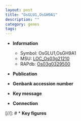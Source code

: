 ```yaml
---
layout: post
title: "OsGLU1,OsGH9A1"
description: ""
category: genes
tags: 
---
```


* **Information**  
    + Symbol: OsGLU1,OsGH9A1  
    + MSU: [LOC_Os03g21210](http://rice.uga.edu/cgi-bin/ORF_infopage.cgi?orf=LOC_Os03g21210)  
    + RAPdb: [Os03g0329500](http://rapdb.dna.affrc.go.jp/viewer/gbrowse_details/irgsp1?name=Os03g0329500)  

* **Publication**  

* **Genbank accession number**  

* **Key message**  

* **Connection**  

[//]: # * **Key figures**  


